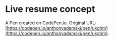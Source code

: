 # Live resume concept

A Pen created on CodePen.io. Original URL: [https://codepen.io/anthonyadamski/pen/ukghm](https://codepen.io/anthonyadamski/pen/ukghm).


